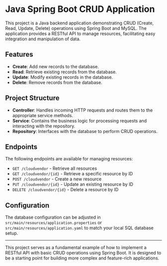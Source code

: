 # Java Spring Boot CRUD Application

This project is a Java backend application demonstrating CRUD (Create, Read, Update, Delete) operations using Spring Boot and MySQL. The application provides a RESTful API to manage resources, facilitating easy integration and manipulation of data.

## Features

- **Create**: Add new records to the database.
- **Read**: Retrieve existing records from the database.
- **Update**: Modify existing records in the database.
- **Delete**: Remove records from the database.

## Project Structure

- **Controller**: Handles incoming HTTP requests and routes them to the appropriate service methods.
- **Service**: Contains the business logic for processing requests and interacting with the repository.
- **Repository**: Interfaces with the database to perform CRUD operations.

## Endpoints

The following endpoints are available for managing resources:

- `GET /cloudvendor` - Retrieve all resources
- `GET /cloudvendor/{id}` - Retrieve a specific resource by ID
- `POST /cloudvendor` - Create a new resource
- `PUT /cloudvendor/{id}` - Update an existing resource by ID
- `DELETE /cloudvendor/{id}` - Delete a resource by ID

## Configuration

The database configuration can be adjusted in `src/main/resources/application.properties` or `src/main/resources/application.yaml` to match your local SQL database setup.

---

This project serves as a fundamental example of how to implement a RESTful API with basic CRUD operations using Spring Boot. It is designed to be a starting point for building more complex and feature-rich applications.
